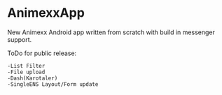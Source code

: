 AnimexxApp
==========

New Animexx Android app written from scratch with build in messenger support.

ToDo for public release:

	-List Filter
	-File upload
	-Dash(Karotaler)
	-SingleENS Layout/Form update
